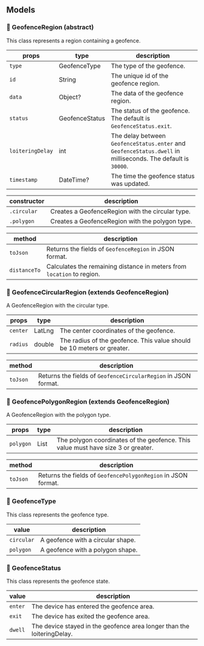 ## Models

### :chicken: GeofenceRegion (abstract)

This class represents a region containing a geofence.

| props            | type           | description                                                                                                  |
|------------------|----------------|--------------------------------------------------------------------------------------------------------------|
| `type`           | GeofenceType   | The type of the geofence.                                                                                    |
| `id`             | String         | The unique id of the geofence region.                                                                        |
| `data`           | Object?        | The data of the geofence region.                                                                             |
| `status`         | GeofenceStatus | The status of the geofence. The default is `GeofenceStatus.exit`.                                            |
| `loiteringDelay` | int            | The delay between `GeofenceStatus.enter` and `GeofenceStatus.dwell` in milliseconds. The default is `30000`. |
| `timestamp`      | DateTime?      | The time the geofence status was updated.                                                                    |

| constructor | description                                      |
|-------------|--------------------------------------------------|
| `.circular` | Creates a GeofenceRegion with the circular type. |
| `.polygon`  | Creates a GeofenceRegion with the polygon type.  |

| method       | description                                                            |
|--------------|------------------------------------------------------------------------|
| `toJson`     | Returns the fields of `GeofenceRegion` in JSON format.                 |
| `distanceTo` | Calculates the remaining distance in meters from `location` to region. |

### :chicken: GeofenceCircularRegion (extends GeofenceRegion)

A GeofenceRegion with the circular type.

| props    | type   | description                                                            |
|----------|--------|------------------------------------------------------------------------|
| `center` | LatLng | The center coordinates of the geofence.                                |
| `radius` | double | The radius of the geofence. This value should be 10 meters or greater. |

| method   | description                                                    |
|----------|----------------------------------------------------------------|
| `toJson` | Returns the fields of `GeofenceCircularRegion` in JSON format. |

### :chicken: GeofencePolygonRegion (extends GeofenceRegion)

A GeofenceRegion with the polygon type.

| props     | type         | description                                                                      |
|-----------|--------------|----------------------------------------------------------------------------------|
| `polygon` | List<LatLng> | The polygon coordinates of the geofence. This value must have size 3 or greater. |

| method   | description                                                   |
|----------|---------------------------------------------------------------|
| `toJson` | Returns the fields of `GeofencePolygonRegion` in JSON format. |

### :chicken: GeofenceType

This class represents the geofence type.

| value      | description                       |
|------------|-----------------------------------|
| `circular` | A geofence with a circular shape. |
| `polygon`  | A geofence with a polygon shape.  |

### :chicken: GeofenceStatus

This class represents the geofence state.

| value   | description                                                            |
|---------|------------------------------------------------------------------------|
| `enter` | The device has entered the geofence area.                              |
| `exit`  | The device has exited the geofence area.                               |
| `dwell` | The device stayed in the geofence area longer than the loiteringDelay. |
